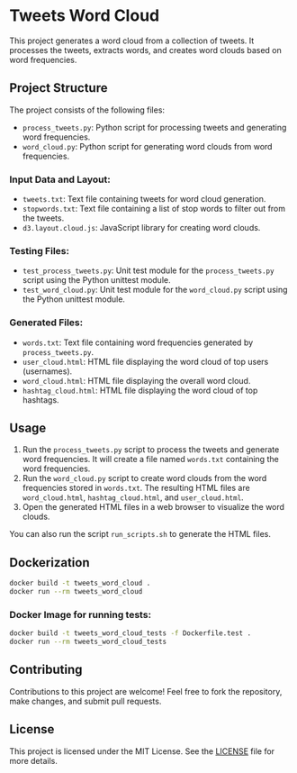 # Tweets Word Cloud

This project generates a word cloud from a collection of tweets. It processes the tweets, extracts words, and creates word clouds based on word frequencies.

## Project Structure

The project consists of the following files:

- `process_tweets.py`: Python script for processing tweets and generating word frequencies.
- `word_cloud.py`: Python script for generating word clouds from word frequencies.

### Input Data and Layout:

- `tweets.txt`: Text file containing tweets for word cloud generation.
- `stopwords.txt`: Text file containing a list of stop words to filter out from the tweets.
- `d3.layout.cloud.js`: JavaScript library for creating word clouds.

### Testing Files:

- `test_process_tweets.py`: Unit test module for the `process_tweets.py` script using the Python unittest module.
- `test_word_cloud.py`: Unit test module for the `word_cloud.py` script using the Python unittest module.

### Generated Files:

- `words.txt`: Text file containing word frequencies generated by `process_tweets.py`.
- `user_cloud.html`: HTML file displaying the word cloud of top users (usernames).
- `word_cloud.html`: HTML file displaying the overall word cloud.
- `hashtag_cloud.html`: HTML file displaying the word cloud of top hashtags.

## Usage

1. Run the `process_tweets.py` script to process the tweets and generate word frequencies. It will create a file named `words.txt` containing the word frequencies.
2. Run the `word_cloud.py` script to create word clouds from the word frequencies stored in `words.txt`. The resulting HTML files are `word_cloud.html`, `hashtag_cloud.html`, and `user_cloud.html`.
3. Open the generated HTML files in a web browser to visualize the word clouds.

You can also run the script `run_scripts.sh` to generate the HTML files.

## Dockerization

```bash
docker build -t tweets_word_cloud .
docker run --rm tweets_word_cloud
```

### Docker Image for running tests:

```bash
docker build -t tweets_word_cloud_tests -f Dockerfile.test .
docker run --rm tweets_word_cloud_tests
```

## Contributing

Contributions to this project are welcome! Feel free to fork the repository, make changes, and submit pull requests.

## License

This project is licensed under the MIT License. See the [LICENSE](LICENSE) file for more details.
